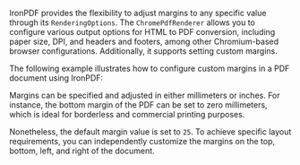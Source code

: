 IronPDF provides the flexibility to adjust margins to any specific value through its `RenderingOptions`. The `ChromePdfRenderer` allows you to configure various output options for HTML to PDF conversion, including paper size, DPI, and headers and footers, among other Chromium-based browser configurations. Additionally, it supports setting custom margins.

The following example illustrates how to configure custom margins in a PDF document using IronPDF:

Margins can be specified and adjusted in either millimeters or inches. For instance, the bottom margin of the PDF can be set to zero millimeters, which is ideal for borderless and commercial printing purposes.

Nonetheless, the default margin value is set to `25`. To achieve specific layout requirements, you can independently customize the margins on the top, bottom, left, and right of the document.